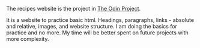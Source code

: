 <p>The recipes website is the project in <a href="https://www.theodinproject.com/">The Odin Project</a>.</p>

<p>It is a website to practice basic html. Headings, paragraphs, links - absolute and relative, images, and website structure. I am doing the basics for practice and no more. My time will be better spent on future projects with more complexity.</p>